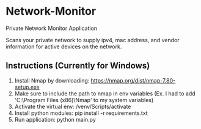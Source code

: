 # Network-Monitor
Private Network Monitor Application

Scans your private network to supply ipv4, mac address, and vendor information for active devices on the network.

## Instructions (Currently for Windows)

1. Install Nmap by downloading: https://nmap.org/dist/nmap-7.80-setup.exe
2. Make sure to include the path to nmap in env variables (Ex. I had to add 'C:\Program Files (x86)\Nmap' to my system variables)
3. Activate the virtual env: /venv/Scripts/activate
4. Install python modules: pip install -r requirements.txt
5. Run application: python main.py